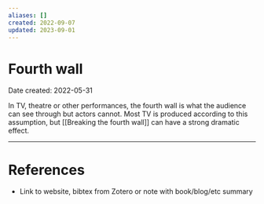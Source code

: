 ```yaml
---
aliases: []
created: 2022-09-07
updated: 2023-09-01
---
```


# Fourth wall
Date created: 2022-05-31

In TV, theatre or other performances, the fourth wall is what the audience can see through but actors cannot. Most TV is produced according to this assumption, but [[Breaking the fourth wall]] can have a strong dramatic effect.

---
# References
* Link to website, bibtex from Zotero or note with book/blog/etc summary